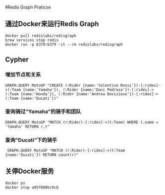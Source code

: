 #Redis Graph Praticse
## 通过Docker来运行Redis Graph
```
docker pull redislabs/redisgraph
brew services stop redis
docker run -p 6379:6379 -it --rm redislabs/redisgraph
```

## Cypher
### 增加节点和关系
```
GRAPH.QUERY MotoGP "CREATE (:Rider {name:'Valentino Rossi'})-[:rides]->(:Team {name:'Yamaha'}), (:Rider {name:'Dani Pedrosa'})-[:rides]->(:Team {name:'Honda'}), (:Rider {name:'Andrea Dovizioso'})-[:rides]->(:Team {name:'Ducati'})"
```
### 查询骑过“Yamaha”的骑手和团队
```
GRAPH.QUERY MotoGP "MATCH (r:Rider)-[:rides]->(t:Team) WHERE t.name = 'Yamaha' RETURN r,t"
```
### 查询“Ducati”下的骑手
```
 GRAPH.QUERY MotoGP "MATCH (r:Rider)-[:rides]->(t:Team {name:'Ducati'}) RETURN count(r)"
```

## 关停Docker服务
```
docker ps
docker stop a95f089bc9c6
```
